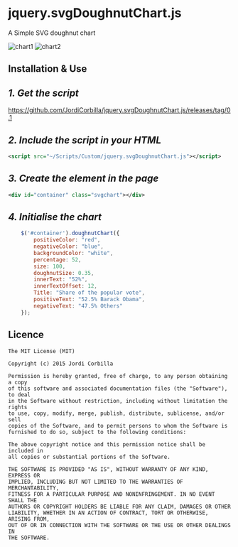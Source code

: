 # jquery.svgDoughnutChart.js
A Simple SVG doughnut chart

![chart1](https://cloud.githubusercontent.com/assets/7347994/16887210/8c7988a0-4ad0-11e6-9d2d-73e9f00fdd08.png)
![chart2](https://cloud.githubusercontent.com/assets/7347994/16887215/93f452c2-4ad0-11e6-9069-53f7c53f0347.png)

## Installation & Use

*1. Get the script*
-------
https://github.com/JordiCorbilla/jquery.svgDoughnutChart.js/releases/tag/0.1

*2. Include the script in your HTML*
-------
```XML
<script src="~/Scripts/Custom/jquery.svgDoughnutChart.js"></script>
```

*3. Create the element in the page*
-------
```XML
<div id="container" class="svgchart"></div>
```

*4. Initialise the chart*
-------
```javascript
    $('#container').doughnutChart({
        positiveColor: "red",
        negativeColor: "blue",
        backgroundColor: "white",
        percentage: 52,
        size: 100,
        doughnutSize: 0.35,
        innerText: "52%",
        innerTextOffset: 12,
        Title: "Share of the popular vote",
        positiveText: "52.5% Barack Obama",
        negativeText: "47.5% Others"
    });
```

**Licence**
-------

    The MIT License (MIT)
    
    Copyright (c) 2015 Jordi Corbilla
    
    Permission is hereby granted, free of charge, to any person obtaining a copy
    of this software and associated documentation files (the "Software"), to deal
    in the Software without restriction, including without limitation the rights
    to use, copy, modify, merge, publish, distribute, sublicense, and/or sell
    copies of the Software, and to permit persons to whom the Software is
    furnished to do so, subject to the following conditions:
    
    The above copyright notice and this permission notice shall be included in
    all copies or substantial portions of the Software.
    
    THE SOFTWARE IS PROVIDED "AS IS", WITHOUT WARRANTY OF ANY KIND, EXPRESS OR
    IMPLIED, INCLUDING BUT NOT LIMITED TO THE WARRANTIES OF MERCHANTABILITY,
    FITNESS FOR A PARTICULAR PURPOSE AND NONINFRINGEMENT. IN NO EVENT SHALL THE
    AUTHORS OR COPYRIGHT HOLDERS BE LIABLE FOR ANY CLAIM, DAMAGES OR OTHER
    LIABILITY, WHETHER IN AN ACTION OF CONTRACT, TORT OR OTHERWISE, ARISING FROM,
    OUT OF OR IN CONNECTION WITH THE SOFTWARE OR THE USE OR OTHER DEALINGS IN
    THE SOFTWARE.
